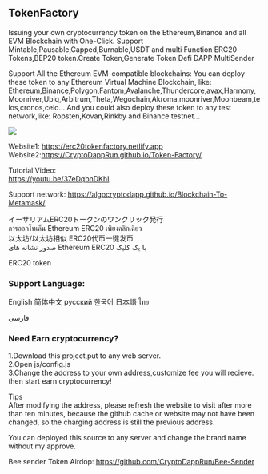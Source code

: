 ## TokenFactory
Issuing your own cryptocurrency token on the Ethereum,Binance and all EVM Blockchain with One-Click.
Support Mintable,Pausable,Capped,Burnable,USDT and multi Function ERC20 Tokens,BEP20 token.Create Token,Generate Token Defi DAPP MultiSender

Support All the Ethereum EVM-compatible blockchains:
You can deploy these token to any Ethereum Virtual Machine Blockchain, like: Ethereum,Binance,Polygon,Fantom,Avalanche,Thundercore,avax,Harmony,Moonriver,Ubiq,Arbitrum,Theta,Wegochain,Akroma,moonriver,Moonbeam,telos,cronos,celo...
And you could also deploy these token to any test network,like: Ropsten,Kovan,Rinkby and Binance testnet...

 
<img src="website.png">
 

Website1: https://erc20tokenfactory.netlify.app<br>
Website2:https://CryptoDappRun.github.io/Token-Factory/<br>


Tutorial Video:<br>
https://youtu.be/37eDqbnDKhI<br>

 

Support network:
https://algocryptodapp.github.io/Blockchain-To-Metamask/

イーサリアムERC20トークンのワンクリック発行<br>
การออกโทเค็น Ethereum ERC20 เพียงคลิกเดียว<br>
以太坊/以太坊相似 ERC20代币一键发币<br>
صدور نشانه های Ethereum ERC20 با یک کلیک

ERC20 token
### Support Language:
English
简体中文
русский
한국어
日本語
ไทย

فارسی

### Need Earn cryptocurrency?
1.Download this project,put to any web server.<br>
2.Open js/config.js<br>
3.Change the address to your own address,customize fee you will recieve. then start earn cryptocurrency!<br>

Tips<br>
After modifying the address, please refresh the website to visit after more than ten minutes, because the github cache or website may not have been changed, so the charging address is still the previous address.<br>
 

You can deployed this source to any server and change the brand name without my approve.


Bee sender Token Airdop:
https://github.com/CryptoDappRun/Bee-Sender

